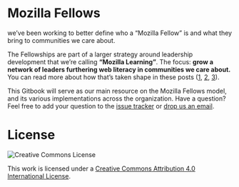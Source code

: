 # Mozilla Fellows

we’ve been working to better define who a “Mozilla Fellow” is and what they bring to communities we care about.

The Fellowships are part of a larger strategy around leadership development that we’re calling **“Mozilla Learning”**. The focus: **grow a network of leaders furthering web literacy in communities we care about.** You can read more about how that’s taken shape in these posts ([1](https://commonspace.wordpress.com/2015/05/27/mozilla-academy-strategy-update/), [2](https://commonspace.wordpress.com/2015/07/22/building-a-big-tent-for-web-literacy/), [3](https://commonspace.wordpress.com/2015/07/15/web-literacy-and-leadership/)). 

This Gitbook will serve as our main resource on the Mozilla Fellows model, and its various implementations across the organization. Have a question? Feel free to add your question to the [issue tracker](https://github.com/mozillascience/mozilla-fellows/issues) or [drop us an email](kaitlin@mozillafoundation.org). 


#
# License
![Creative Commons License](https://i.creativecommons.org/l/by/4.0/88x31.png)

This work is licensed under a [Creative Commons Attribution 4.0 International License](http://creativecommons.org/licenses/by/4.0/).
